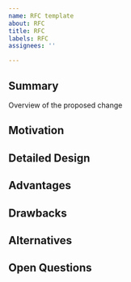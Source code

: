 ```yaml
---
name: RFC template
about: RFC
title: RFC
labels: RFC
assignees: ''

---
```


## Summary
 Overview of the proposed change
 
 ## Motivation

 ## Detailed Design
 
 ## Advantages
 
 ## Drawbacks
 
 ## Alternatives
 
 ## Open Questions
